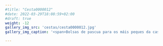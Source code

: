 ```yaml
---
#title: "Cesta0000012"
#date: 2022-03-29T18:08:59+02:00
#draft: true
weight: -12
gallery_img_src: 'cestas/cesta0000012.jpg'
gallery_img_caption: '<span>Bolsas de pascua para os máis peques da casa</span>🍬🐰'

---
```


